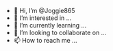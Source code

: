 - 👋 Hi, I’m @Joggie865
- 👀 I’m interested in ...
- 🌱 I’m currently learning ...
- 💞️ I’m looking to collaborate on ...
- 📫 How to reach me ...

<!---
Joggie865/Joggie865 is a ✨ special ✨ repository because its `README.md` (this file) appears on your GitHub profile.
You can click the Preview link to take a look at your changes.
--->

